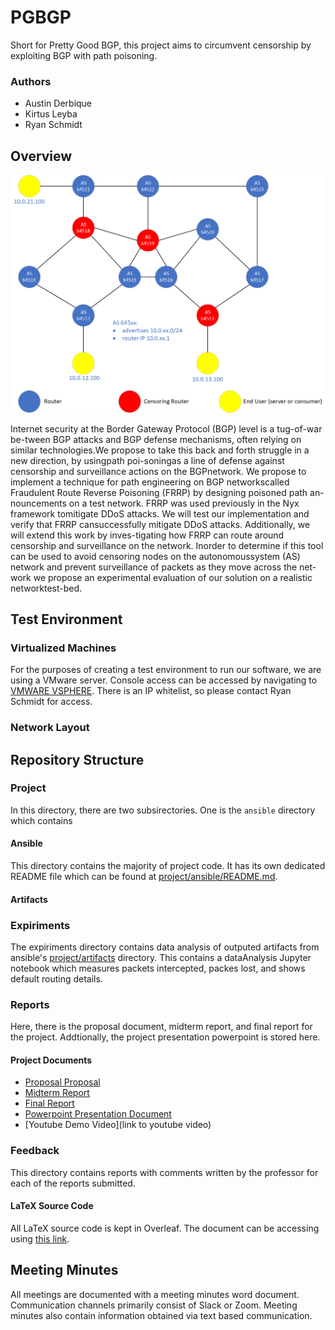 # PGBGP

Short for Pretty Good BGP, this project aims to circumvent censorship by exploiting BGP with path poisoning.

### Authors
- Austin Derbique
- Kirtus Leyba
- Ryan Schmidt

## Overview

<img style="text-align:center" src="reports/images/topology.png" width="750">

Internet security at the Border Gateway Protocol (BGP) level is a tug-of-war be-tween BGP attacks and BGP defense mechanisms, often relying on similar technologies.We propose to take this back and forth struggle in a new direction, by usingpath poi-soningas  a  line  of  defense  against  censorship  and  surveillance  actions  on  the  BGPnetwork.  We propose to implement a technique for path engineering on BGP networkscalled  Fraudulent  Route  Reverse  Poisoning  (FRRP)  by  designing  poisoned  path  an-nouncements on a test network.  FRRP was used previously in the Nyx framework tomitigate DDoS attacks.  We will test our implementation and verify that FRRP cansuccessfully mitigate DDoS attacks.  Additionally, we will extend this work by inves-tigating how FRRP can route around censorship and surveillance on the network.  Inorder to determine if this tool can be used to avoid censoring nodes on the autonomoussystem (AS) network and prevent surveillance of packets as they move across the net-work  we  propose  an  experimental  evaluation  of  our  solution  on  a  realistic  networktest-bed.

## Test Environment

### Virtualized Machines
For the purposes of creating a test environment to run our software, we are using a VMware server. Console access can be accessed by navigating to [VMWARE VSPHERE](https://max300.skizzerz.net/). There is an IP whitelist, so please contact Ryan Schmidt for access.
### Network Layout 

## Repository Structure

### Project
In this directory, there are two subsirectories. One is the `ansible` directory which contains 

#### Ansible
This directory contains the majority of project code. It has its own dedicated README file which can be found at [project/ansible/README.md](project/ansible/README.md). 
#### Artifacts

### Expiriments
The expiriments directory contains data analysis of outputed artifacts from ansible's [project/artifacts](project/artifacts) directory. This contains a dataAnalysis Jupyter notebook which measures packets intercepted, packes lost, and shows default routing details.

### Reports
Here, there is the proposal document, midterm report, and final report for the project. Addtionally, the project presentation powerpoint is stored here.

#### Project Documents
- [Proposal Proposal](reports/project_proposal.pdf)
- [Midterm Report](reports/midterm_report.pdf)
- [Final Report](reports/final_report.pdf)
- [Powerpoint Presentation Document](reports/presentation.pptx)
- [Youtube Demo Video](link to youtube video)
### Feedback
This directory contains reports with comments written by the professor for each of the reports submitted.

#### LaTeX Source Code
All LaTeX source code is kept in Overleaf. The document can be accessing using [this link](https://www.overleaf.com/project/60105ed23680dbbf31f56a52).
## Meeting Minutes
All meetings are documented with a meeting minutes word document. Communication channels primarily consist of Slack or Zoom. Meeting minutes also contain information obtained via text based communication. 
